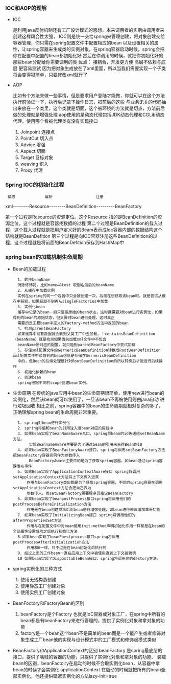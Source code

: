 ### IOC和AOP的理解
- IOC 

    是利用java反射机制还有工厂设计模式的思想，本来调用者的实例由调用者来创建这样耦合性太强，
    IOC则是统一交给spring来管理创建，将对象创建交给容器管理，你只需在spring配置文件中配置相应的bean
    以及设置相关的属性，让spring容器来生成类的实例对象，在spring容器启动时候，spring会把你在配置中配置的bean都初始化好
    然后在你调用的时候，就把你初始化好的那些bean分配给你需要调用的类
    优点：
    接耦合，开发更方便
    高层不依赖与底层
    更容易测试
    因为把对象生成放在了xml里面，所以当我们需要实现一个子类将会变得狠简单，只要修改xml就行了
- AOP
   
    比如有个方法来做一些事情，但是要求用户登陆才能做，你就可以在这个方法执行前验证一下，执行后记录下操作日志，把前后的这些
    与业务无关的代码抽出来放在一个类里，这个类就是切面，这个被环绕的方法就是切点，方法前后做的处理就是增强处理
    aop使用的是动态代理包括JDK动态代理和CGLib动态代理，使用哪个看被代理类有没有实现接口
    
    1. Joinpoint 连接点
    2. PointCut 切入点
    3. Advice 增强
    4. Aspect 切面
    5. Target 目标对象
    6. weaving 织入
    7. Proxy 代理
    
###  Spring IOC的初始化过程
     读取             解析                   注册
xml--------Resource--------BeanDefinition---------BeanFactory
    
第一个过程是Resource的资源定位。这个Resource 指的是BeanDefinition的资源定位，这个过程就是容器找数据的过程
第二个过程是BeanDefinition的载入过程，这个载入过程就是把用户定义好的Beam表示成Ioc容器内部的数据结构这个结构就是BeanDefition
第三个过程是向IOC容器注册这些BeanDefinition的过程，这个过程就是将前面的BeanDefition保存到HashMap中

### spring bean的加载机制生命周期

- Bean的加载过程

        1. 转换beanName  
        消除修饰符，比如name=&test 取别名最后的beanName
        2. 从缓存中加载实例 
        实例在spring的同一个容器中只会被创建一次，后面在想获取该bean时，就是尝试从缓存中获取，如果获取不到再从singleFactories中加载
        3. 实例化bean 
        缓存中记录的bean一般只是最原始的bean状态，这时就需要对bean进行实例化，如果得到的bean的原始状态，但又要对bean进行处理，这时真正
        需要的是工程bean中定义的factory-method方法中返回的bean
        4. 检测parentBeanFactory
        如果缓存中没有数据就会转到父类工厂中去加载，！containsBeanDefinition（beanName）就是检测如果当前加载xml文件中不包含
        beanName所对应的配置，就只能到parentBeanFactory中尝试加载
        5. 存储xml配置文件的GernericBeanDefinition转换成RootBeanDefinition xml配置文件中读取到的bean信息是存储在GernericBeanDefinition
        中的，但Bean的后续处理是针对RootBeanDefinition的所以转换后才能进行后续操作
        6. 初始化依赖的bean 
        7. 创建bean 
        spring根据不同的scope创建bean实例。

- 生命周期
在传统的java应用中bean的生命周期很简单，使用new进行bean的实例化，然后该bean就可以使用了，一旦该bean不再被使用则由java自动
进行垃圾回收
相比之前，spring容器中的bean的生命周期就相对复杂的多了，正确理解spring bean的生命周期非常重要。

        1. spring对bean进行实例化
        2. spring将值和bean的引用注入进bean对应的属性中
        3. 如果bean实现了beanNameAware几口，spring将bean的id传递给setBeanName方法。
             实现BeannameAware主要是为了通过bean的引用来获得Bean的iD
        4. 如果bean实现了BeanFactoryAware接口，spring将调用setBeanFactory方法把beanFactory容器实例作为参数传入
             BeanFactoryAware主要目的是为了获取spring容器，如bean通过spring容器发布事件
        5. 如果Bean实现了ApplicationContextAware接口 spring将调用setApplicationContext方法将上下文传入进来
            作用与beanFactory类似都是为了获取spring容器，不同的spring容器在调用setApplicationContext方法会把自己做为
            参数传入，而setBeanFactory需要程序员指定BeanFactory
        6. 如果bean实现了beanpostProcess接口spring将调用他们的postProcessBeforeInitialization方法
            作用是在bean创建成功后对bean进行增强处理，如bean进行修改增加龚哥功能
        7. 如果bean实现了InitializingBean接口 spring将调用他们的afterPropertiesSet方法
            作用与在配置文件中对bean使用init-method声明初始化作用一样都是在bean的全部属性设置成功之后执行初始化方法
        8.如果bean实现了beanPoestprocess接口spring将调用postProcessAfterInitialization方法
            作用和6一样，只不过是在bean初始化后执行的
        9. 经过上面的工作bean一直在应用上下文中被使用直到上下文被销魂
        10 如果bean实现了DisposttableBean接口，spring将调用他的destory方法。
          
- spring实例化的三种方式
    1. 使用无残构造创建
    2. 使用静态工厂创建对象
    3. 使用实例工厂创建对象
    
- BeanFoctory和FactoryBean的区别
    1. beanFactory是个Factory 也就是IoC容器或对象工厂，在spring中所有的bean都是有beanFactory来进行管理的，提供了实例化对象和拿对象的功能
    2. factory是一个bean这个bean不是简单的bean而是一个能产生或者修饰对象生成工厂bean他的实现与设计模式中的工厂模式和修饰起模式类似
- BeanFactory和ApplicationContext的区别
    beanFactory 是spring最底层的接口，提供了嘴贱的容器的功能，只提供了实例化对象和拿对象的功能、
    装载bean的区别，beanFactoiry在启动的时候不会取实例化bean，从容器中拿bean的时候才会实例化
    applicationContext 在启动的时候就把所有的bean全部实例化，他还提供延迟实例化的方法lazy-init=true
              

 
    
   
